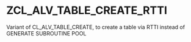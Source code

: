 # ZCL_ALV_TABLE_CREATE_RTTI
Variant of CL_ALV_TABLE_CREATE, to create a table via RTTI instead of GENERATE SUBROUTINE POOL
